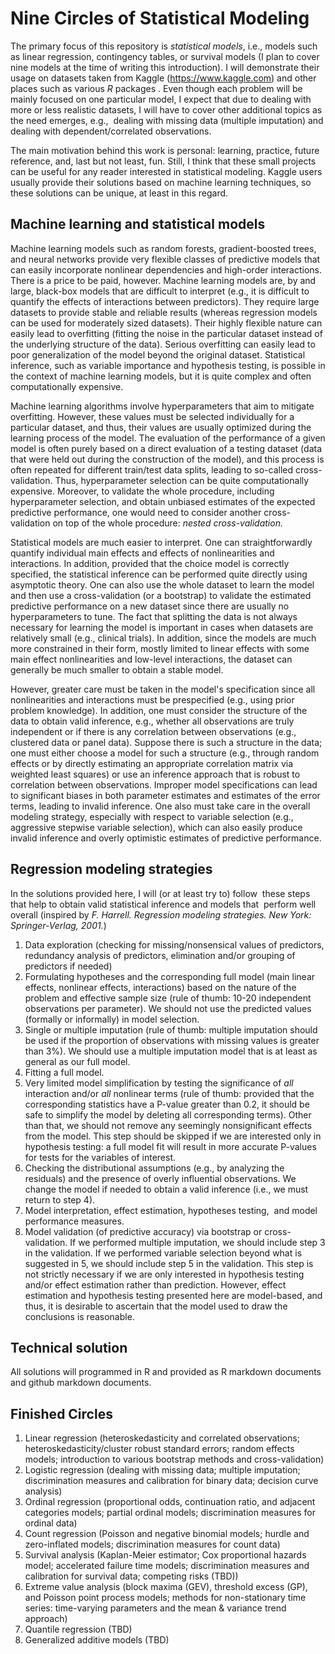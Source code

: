 # Nine Circles of Statistical Modeling

The primary focus of this repository is *statistical models*, i.e., models such as linear regression, contingency tables, or survival models (I plan to cover nine models at the time of writing this introduction). I will demonstrate their usage on datasets taken from Kaggle (https://www.kaggle.com) and other places such as various *R* packages . Even though each problem will be mainly focused on one particular model, I expect that due to dealing with more or less realistic datasets, I will have to cover other additional topics as the need emerges, e.g.,  dealing with missing data (multiple imputation) and dealing with dependent/correlated observations. 


The main motivation behind this work is personal: learning, practice, future reference, and, last but not least, fun. Still, I think that these small projects can be useful for any reader interested in statistical modeling. Kaggle users usually provide their solutions based on machine learning techniques, so these solutions can be unique, at least in this regard. 

## Machine learning and statistical models

Machine learning models such as random forests, gradient-boosted trees, and neural networks provide very flexible classes of predictive models that can easily incorporate nonlinear dependencies and high-order interactions. There is a price to be paid, however. Machine learning models are, by and large, black-box models that are difficult to interpret (e.g., it is difficult to quantify the effects of interactions between predictors). They require large datasets to provide stable and reliable results (whereas regression models can be used for moderately sized datasets). Their highly flexible nature can easily lead to overfitting (fitting the noise in the particular dataset instead of the underlying structure of the data). Serious overfitting can easily lead to poor generalization of the model beyond the original dataset. Statistical inference, such as variable importance and hypothesis testing, is possible in the context of machine learning models, but it is quite complex and often computationally expensive. 

Machine learning algorithms involve hyperparameters that aim to mitigate overfitting. However, these values must be selected individually for a particular dataset, and thus, their values are usually optimized during the learning process of the model. The evaluation of the performance of a given model is often purely based on a direct evaluation of a testing dataset (data that were held out during the construction of the model), and this process is often repeated for different train/test data splits, leading to so-called cross-validation. Thus, hyperparameter selection can be quite computationally expensive. Moreover, to validate the whole procedure, including hyperparameter selection, and obtain unbiased estimates of the expected predictive performance, one would need to consider another cross-validation on top of the whole procedure: *nested cross-validation.* 

Statistical models are much easier to interpret. One can straightforwardly quantify individual main effects and effects of nonlinearities and interactions. In addition, provided that the choice model is correctly specified, the statistical inference can be performed quite directly using asymptotic theory. One can also use the whole dataset to learn the model and then use a cross-validation (or a bootstrap) to validate the estimated predictive performance on a new dataset since there are usually no hyperparameters to tune. The fact that splitting the data is not always necessary for learning the model is important in cases when datasets are relatively small (e.g., clinical trials). In addition, since the models are much more constrained in their form, mostly limited to linear effects with some main effect nonlinearities and low-level interactions, the dataset can generally be much smaller to obtain a stable model.

However, greater care must be taken in the model's specification since all nonlinearities and interactions must be prespecified (e.g., using prior problem knowledge). In addition, one must consider the structure of the data to obtain valid inference, e.g., whether all observations are truly independent or if there is any correlation between observations (e.g., clustered data or panel data). Suppose there is such a structure in the data; one must either choose a model for such a structure (e.g., through random effects or by directly estimating an appropriate correlation matrix via weighted least squares) or use an inference approach that is robust to correlation between observations. Improper model specifications can lead to significant biases in both parameter estimates and estimates of the error terms, leading to invalid inference. One also must take care in the overall modeling strategy, especially with respect to variable selection (e.g., aggressive stepwise variable selection), which can also easily produce invalid inference and overly optimistic estimates of predictive performance.


## Regression modeling strategies

In the solutions provided here, I will (or at least try to) follow  these steps that help to obtain valid statistical inference and models that  perform well overall (inspired by *F. Harrell. Regression modeling strategies. New York: Springer-Verlag, 2001.*)

1. Data exploration (checking for missing/nonsensical values of predictors, redundancy analysis of predictors, elimination and/or grouping of predictors if needed)
2. Formulating hypotheses and the corresponding full model (main linear effects, nonlinear effects, interactions) based on the nature of the problem and effective sample size (rule of thumb: 10-20 independent observations per parameter). We should not use the predicted values (formally or informally) in model selection.
3. Single or multiple imputation (rule of thumb: multiple imputation should be used if the proportion of observations with missing values is greater than 3%). We should use a multiple imputation model that is at least as general as our full model.
4. Fitting a full model.
5. Very limited model simplification by testing the significance of *all* interaction and/or *all* nonlinear terms (rule of thumb: provided that the corresponding statistics have a P-value greater than 0.2, it should be safe to simplify the model by deleting all corresponding terms). Other than that, we should not remove any seemingly nonsignificant effects from the model. This step should be skipped if we are interested only in hypothesis testing: a full model fit will result in more accurate P-values for tests for the variables of interest.
6. Checking the distributional assumptions (e.g., by analyzing the residuals) and the presence of overly influential observations. We change the model if needed to obtain a valid inference (i.e., we must return to step 4).
7. Model interpretation, effect estimation, hypotheses testing,  and model performance measures. 
8. Model validation (of predictive accuracy) via bootstrap or cross-validation. If we performed multiple imputation, we should include step 3 in the validation. If we performed variable selection beyond what is suggested in 5, we should include step 5 in the validation. This step is not strictly necessary if we are only interested in hypothesis testing and/or effect estimation rather than prediction. However, effect estimation and hypothesis testing presented here are model-based, and thus, it is desirable to ascertain that the model used to draw the conclusions is reasonable. 
   
## Technical solution

All solutions will programmed in R and provided as R markdown documents and github markdown documents.

## Finished Circles

1. Linear regression (heteroskedasticity and correlated observations; heteroskedasticity/cluster robust standard errors; random effects models; introduction to various bootstrap methods and cross-validation)
2. Logistic regression (dealing with missing data; multiple imputation; discrimination measures and calibration for binary data; decision curve analysis)
3. Ordinal regression (proportional odds, continuation ratio, and adjacent categories models; partial ordinal models; discrimination measures for ordinal data)
4. Count regression (Poisson and negative binomial models; hurdle and zero-inflated models; discrimination measures for count data)
5. Survival analysis (Kaplan-Meier estimator; Cox proportional hazards model; accelerated failure time models; discrimination measures and calibration for survival data; competing risks (TBD))
6. Extreme value analysis (block maxima (GEV), threshold excess (GP), and Poisson point process models; methods for non-stationary time series: time-varying parameters and the mean & variance trend approach)
7. Quantile regression (TBD)
8. Generalized additive models (TBD)
